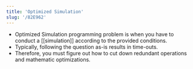 ```yaml
---
title: 'Optimized Simulation'
slug: '/82E962'
---
```


- Optimized Simulation programming problem is when you have to conduct a [[simulation]] according to the provided conditions.
- Typically, following the question as-is results in time-outs.
- Therefore, you must figure out how to cut down redundant operations and mathematic optimizations.


